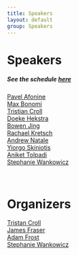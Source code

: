 ```yaml
---
title: Speakers
layout: default
group: Speakers
---
```


# Speakers

##### See the schedule [here](/schedule/)

[Pavel Afonine](https://phenix-online.org/)
<br>
[Max Bonomi](https://research.pasteur.fr/en/member/massimiliano-bonomi/)
<br>
[Tristian Croll](https://tristanic.github.io/isolde/about/index.html)
<br>
[Doeke Hekstra](https://hekstralab.fas.harvard.edu/)
<br>
[Bowen Jing](https://people.csail.mit.edu/bjing/)
<br>
[Rachael Kretsch](https://scholar.google.com/citations?user=ZEYYMgYAAAAJ&hl=en)
<br>
[Andrew Natale](https://scholar.google.com/citations?user=nCIzSMkAAAAJ&hl=en)
<br>
[Yiorgo Skiniotis](https://med.stanford.edu/skiniotislab.html)
<br>
[Aniket Tolpadi](https://scholar.google.com/citations?user=9f5moa4AAAAJ&hl=en)
<br>
[Stephanie Wankowicz](https://stephaniewankowicz.github.io/)
<br>
<br>
<br>
# Organizers
[Tristan Croll](https://tristanic.github.io/isolde/about/index.html)
<br>
[James Fraser](https://fraserlab.com/)
<br>
[Adam Frost](https://www.altoslabs.com/team/adam-frost)
<br>
[Stephanie Wankowicz](https://stephaniewankowicz.github.io/)
<br>

